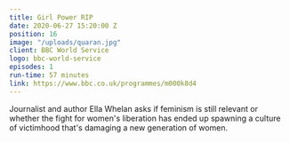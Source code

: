 ```yaml
---
title: Girl Power RIP
date: 2020-06-27 15:20:00 Z
position: 16
image: "/uploads/quaran.jpg"
client: BBC World Service
logo: bbc-world-service
episodes: 1
run-time: 57 minutes
link: https://www.bbc.co.uk/programmes/m000k8d4
---
```


Journalist and author Ella Whelan asks if feminism is still relevant or whether the fight for women's liberation has ended up spawning a culture of victimhood that's damaging a new generation of women.